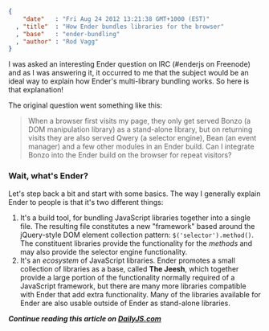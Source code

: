 ```json
{
    "date"   : "Fri Aug 24 2012 13:21:38 GMT+1000 (EST)"
  , "title"  : "How Ender bundles libraries for the browser"
  , "base"   : "ender-bundling"
  , "author" : "Rod Vagg"
}
```

<p>I was asked an interesting Ender question on IRC (#enderjs on Freenode) and as I was answering it, it occurred to me that the subject would be an ideal way to explain how Ender's multi-library bundling works. So here is that explanation!</p><p>The original question went something like this:</p><blockquote><p>When a browser first visits my page, they only get served Bonzo (a DOM manipulation library) as a stand-alone library, but on returning visits they are also served Qwery (a selector engine), Bean (an event manager) and a few other modules in an Ender build. Can I integrate Bonzo into the Ender build on the browser for repeat visitors?</p></blockquote><h3>Wait, what's Ender?</h3><p>Let's step back a bit and start with some basics. The way I generally explain Ender to people is that it's two different things:</p><ol><li>It's a build tool, for bundling JavaScript libraries together into a single file. The resulting file constitutes a new "framework" based around the jQuery-style DOM element collection pattern: <code>$('selector').method()</code>. The constituent libraries provide the functionality for the <em>methods</em> and may also provide the selector engine functionality.</li><li>It's an <em>ecosystem</em> of JavaScript libraries. Ender promotes a small collection of libraries as a base, called <strong>The Jeesh</strong>, which together provide a large portion of the functionality normally required of a JavaScript framework, but there are many more libraries compatible with Ender that add extra functionality. Many of the libraries available for Ender are also usable outside of Ender as stand-alone libraries.</li></ol><p><em><strong>Continue reading this article on <a href="http://dailyjs.com/2012/08/23/ender-tutorial/">DailyJS.com</a></strong></em></p>